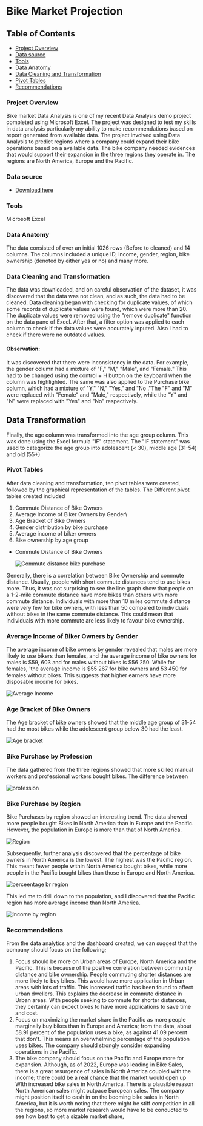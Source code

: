 # Bike Market Projection

## Table of Contents
- [Project Overview](#project-overview)
- [Data source](#data-source)
- [Tools](#tools)
- [Data Anatomy](#data-anatomy)
- [Data Cleaning and Transformation](#data-cleaning-and-transformation)
- [Pivot Tables](#pivot-tables)
- [Recommendations](#recommendations)

### Project Overview

Bike market Data Analysis is one of my recent Data Analysis demo project completed using Microsoft Excel. The project was designed to test my skills in data analysis particularly my ability to make recommendations based on report generated from available data. The project involved using Data Analysis to predict regions where a company could expand their bike operations based on a available data. The bike company needed evidences that would support their expansion in the three regions they operate in. The regions are North America, Europe and the Pacific. 

### Data source
   - [Download here](https://github.com/AlexTheAnalyst/Excel-Tutorial/blob/main/Excel%20Project%20Dataset.xlsx)

### Tools
Microsoft Excel

### Data Anatomy

The data consisted of over an initial 1026 rows (Before to cleaned) and 14 columns. The columns included a unique ID, income, gender, region, bike ownership (denoted by either yes or no) and many more.

### Data Cleaning and Transformation

The data was downloaded, and on careful observation of the dataset, it was discovered that the data was not clean, and as such, the data had to be cleaned. Data cleaning began with checking for duplicate values, of which some records of duplicate values were found, which were more than 20. The duplicate values were removed using the "remove duplicate" function on the data pane of Excel. After that, a filter option was applied to each column to check if the data values were accurately inputed. Also I had to check if there were no outdated values. 

#### Observation: 

It was discovered that there were inconsistency in the data. For example, the gender column had a mixture of "F," "M," "Male", and "Female." This had to be changed using the control + H button on the keyboard when the column was highlighted. The same was also applied to the Purchase bike column, which had a mixture of "Y," "N," "Yes," and "No ."The "F" and "M" were replaced with "Female" and "Male," respectively, while the "Y" and "N" were replaced with "Yes" and "No" respectively.

## Data Transformation

Finally, the age column was transformed into the age group column. This was done using the Excel formula "IF" statement. The "IF statement" was used to categorize the age group into adolescent (< 30), middle age (31-54) and old (55+)

### Pivot Tables

After data cleaning and transformation, ten pivot tables were created, followed by the graphical representation of the tables.
The Different pivot tables created included 
1. Commute Distance of Bike Owners
2. Average Income of Biker Owners by Gender\
3. Age Bracket of Bike Owners
4. Gender distribution by bike purchase
5. Average income of biker owners
6. Bike ownership by age group


- Commute Distance of Bike Owners

    ![Commute distance bike purchase](https://github.com/TommyDatageek01/Bike-region-Analysis/assets/141424792/b6a9f577-8f3c-4eb4-90d7-d4c829d3fef4)

Generally, there is a correlation between Bike Ownership and commute distance. Usually, people with short commute distances tend to use bikes more. Thus, it was not surprising to see the line graph show that people on a 1-2-mile commute distance have more bikes than others with more commute distance. Individuals with more than 10 miles commute distance were very few for bike owners, with less than 50 compared to individuals without bikes in the same commute distance. This could mean that individuals with more commute are less likely to favour bike ownership.

### Average Income of Biker Owners by Gender
The average income of bike owners by gender revealed that males are more likely to use bikers than females, and the average income of bike owners for males is $59, 603 and for males without bikes is $56 250. While for females, 'the average income is $55 267 for bike owners and 53 450 for females without bikes. This suggests that higher earners have more disposable income for bikes.

![Average Income](https://github.com/TommyDatageek01/Bike-region-Analysis/assets/141424792/b6049094-b094-4131-a5a8-581c5f419d8c)

### Age Bracket of Bike Owners
The Age bracket of bike owners showed that the middle age group of 31-54 had the most bikes while the adolescent group below 30 had the least.

![Age bracket](https://github.com/TommyDatageek01/Bike-region-Analysis/assets/141424792/2229d0da-986d-4e82-bb21-2f501fa81427)

### Bike Purchase by Profession
The data gathered from the three regions showed that more skilled manual workers and professional workers bought bikes. The difference between

![profession](https://github.com/TommyDatageek01/Bike-region-Analysis/assets/141424792/ee871a40-ea3b-494a-9c68-2eb95c059356)

### Bike Purchase by Region
Bike Purchases by region showed an interesting trend. The data showed more people bought Bikes in North America than in Europe and the Pacific. However, the population in Europe is more than that of North America. 

![Region](https://github.com/TommyDatageek01/Bike-region-Analysis/assets/141424792/b476cf76-dcba-4f59-919a-5ad07e40a9f7)

Subsequently, further analysis discovered that the percentage of bike owners in North America is the lowest. The highest was the Pacific region. This meant fewer people within North America bought bikes, while more people in the Pacific bought bikes than those in Europe and North America.

![perceentage br region](https://github.com/TommyDatageek01/Bike-region-Analysis/assets/141424792/c137bdd8-842c-46fd-8f39-cdbe555d6352)

This led me to drill down to the population, and I discovered that the Pacific region has more average income than North America.

![Income by region](https://github.com/TommyDatageek01/Bike-region-Analysis/assets/141424792/169de1e1-6498-496d-8e81-5556b7f8f1c2)

### Recommendations
From the data analytics and the dashboard created, we can suggest that the company should focus on the following;
1. Focus should be more on Urban areas of Europe, North America and the Pacific. This is because of the positive correlation between community distance and bike ownership. People commuting shorter distances are more likely to buy bikes. This would have more application in Urban areas with lots of traffic. This increased traffic has been found to affect urban dwellers. This explains the decrease in commute distance in Urban areas. With people seeking to commute for shorter distances, they certainly can expect bikes to have more applications to save time and cost. 
2.  Focus on maximizing the market share in the Pacific as more people marginally buy bikes than in Europe and America; from the data, about 58.91 percent of the population uses a bike, as against 41.09 percent that don't. This means an overwhelming percentage of the population uses bikes. The company should strongly consider expanding operations in the Pacific.
3.  The bike company should focus on the Pacific and Europe more for expansion. Although, as of 2022, Europe was leading in Bike Sales, there is a great resurgence of sales in North America coupled with the income; there could be a real chance that the market would open up WIth increased bike sales in North America. There is a plausible reason North American sales might outpace European sales. The company might position itself to cash in on the booming bike sales in North America, but it is worth noting that there might be stiff competition in all the regions, so more market research would have to be conducted to see how best to get  a sizable market share,











  
